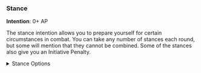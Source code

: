 ### Stance
**Intention**: 0+ AP

The stance intention allows you to prepare yourself for certain circumstances in combat. You can take any number of stances each round, but some will mention that they cannot be combined. Some of the stances also give you an Initiative Penalty.

<details>
  <summary>Stance Options</summary>
  
{% include intention/stance-absorb.md %}

{% include intention/stance-surprise.md %}

{% include intention/stance-alert.md %}

{% include intention/stance-fan.md %}

{% include intention/stance-defense.md %}

{% include intention/stance-attack.md %}

</details>

